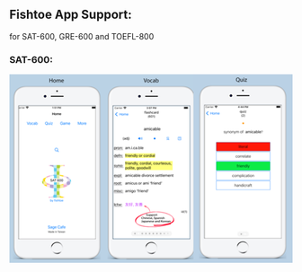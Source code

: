 ## Fishtoe App Support:
for SAT-600, GRE-600 and TOEFL-800


### SAT-600:
![SAT_URL_Image](/SAT_5.5_URL_image-518x345.png)
